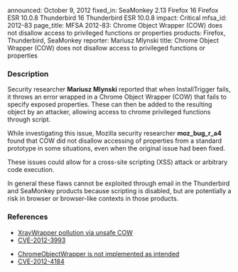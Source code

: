 announced: October 9, 2012
fixed_in: SeaMonkey 2.13
          Firefox 16
          Firefox ESR 10.0.8
          Thunderbird 16
          Thunderbird ESR 10.0.8
impact: Critical
mfsa_id: 2012-83
page_title: MFSA 2012-83: Chrome Object Wrapper (COW) does not disallow access to privileged functions or properties
products: Firefox, Thunderbird, SeaMonkey
reporter: Mariusz Mlynski
title: Chrome Object Wrapper (COW) does not disallow access to privileged functions or properties

<h3>Description</h3>

<p>Security researcher <strong>Mariusz Mlynski</strong> reported that when
InstallTrigger fails, it throws an error wrapped in a Chrome Object Wrapper
(COW) that fails to specify exposed properties. These can then be added to the
resulting object by an attacker, allowing access to chrome privileged functions
through script.
</p>

<p>While investigating this issue, Mozilla security researcher
<strong>moz_bug_r_a4</strong> found that COW did not disallow accessing of
properties from a standard prototype in some situations, even when the original
issue had been fixed.
</p>

<p>These issues could allow for a cross-site scripting (XSS) attack or arbitrary
code execution. 
</p>

<p class="note">In general these flaws cannot be exploited through email in the
Thunderbird and SeaMonkey products because scripting is disabled, but are
potentially a risk in browser or browser-like contexts in those products.</p>


<h3>References</h3>

<ul>
  <li><a href="https://bugzilla.mozilla.org/show_bug.cgi?id=768101">
      XrayWrapper pollution via unsafe COW</a></li>
  <li><a href="http://cve.mitre.org/cgi-bin/cvename.cgi?name=CVE-2012-3993" class="ex-ref">CVE-2012-3993</a></li>
</ul>

<ul>
  <li><a href="https://bugzilla.mozilla.org/show_bug.cgi?id=780370">
      ChromeObjectWrapper is not implemented as intended</a></li>
  <li><a href="http://cve.mitre.org/cgi-bin/cvename.cgi?name=CVE-2012-4184" class="ex-ref">CVE-2012-4184</a></li>
</ul>



